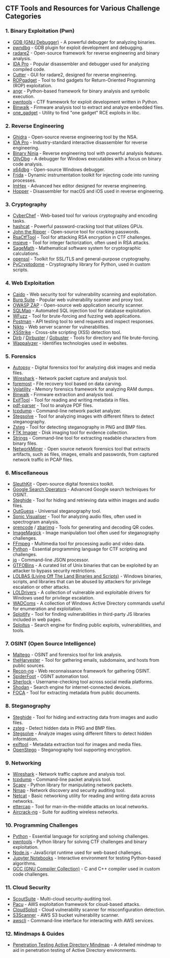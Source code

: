 ## CTF Tools and Resources for Various Challenge Categories

### 1. Binary Exploitation (Pwn)
- [GDB (GNU Debugger)](https://www.gnu.org/software/gdb/) - A powerful debugger for analyzing binaries.
- [pwndbg](https://github.com/pwndbg/pwndbg) - GDB plugin for exploit development and debugging.
- [radare2](https://rada.re/n/radare2.html) - Open-source framework for reverse engineering and binary analysis.
- [IDA Pro](https://hex-rays.com/ida-pro/) - Popular disassembler and debugger used for analyzing compiled code.
- [Cutter](https://cutter.re/) - GUI for radare2, designed for reverse engineering.
- [ROPgadget](https://github.com/JonathanSalwan/ROPgadget) - Tool to find gadgets for Return-Oriented Programming (ROP) exploitation.
- [angr](https://angr.io/) - Python-based framework for binary analysis and symbolic execution.
- [pwntools](https://github.com/Gallopsled/pwntools) - CTF framework for exploit development written in Python.
- [Binwalk](https://github.com/ReFirmLabs/binwalk) - Firmware analysis tool to extract and analyze embedded files.
- [one_gadget](https://github.com/david942j/one_gadget) - Utility to find "one gadget" RCE exploits in libc.

### 2. Reverse Engineering
- [Ghidra](https://ghidra-sre.org/) - Open-source reverse engineering tool by the NSA.
- [IDA Pro](https://hex-rays.com/ida-pro/) - Industry-standard interactive disassembler for reverse engineering.
- [Binary Ninja](https://binary.ninja/) - Reverse engineering tool with powerful analysis features.
- [OllyDbg](http://www.ollydbg.de/) - A debugger for Windows executables with a focus on binary code analysis.
- [x64dbg](https://x64dbg.com/) - Open-source Windows debugger.
- [Frida](https://frida.re/) - Dynamic instrumentation toolkit for injecting code into running processes.
- [ImHex](https://github.com/WerWolv/ImHex) - Advanced hex editor designed for reverse engineering.
- [Hopper](https://www.hopperapp.com/) - Disassembler for macOS and iOS used in reverse engineering.

### 3. Cryptography
- [CyberChef](https://gchq.github.io/CyberChef/) - Web-based tool for various cryptography and encoding tasks.
- [hashcat](https://hashcat.net/hashcat/) - Powerful password-cracking tool that utilizes GPUs.
- [John the Ripper](https://www.openwall.com/john/) - Open-source tool for cracking passwords.
- [RsaCtfTool](https://github.com/Ganapati/RsaCtfTool) - Tool for attacking RSA encryption in CTF challenges.
- [msieve](https://github.com/radii/msieve) - Tool for integer factorization, often used in RSA attacks.
- [SageMath](https://www.sagemath.org/) - Mathematical software system for cryptographic calculations.
- [openssl](https://www.openssl.org/) - Toolkit for SSL/TLS and general-purpose cryptography.
- [PyCryptodome](https://www.pycryptodome.org/) - Cryptography library for Python, used in custom scripts.

### 4. Web Exploitation
- [Caido](https://caido.io/) - Web security tool for vulnerability scanning and exploitation.
- [Burp Suite](https://portswigger.net/burp) - Popular web vulnerability scanner and proxy tool.
- [OWASP ZAP](https://www.zaproxy.org/) - Open-source web application security scanner.
- [SQLMap](https://sqlmap.org/) - Automated SQL injection tool for database exploitation.
- [WFuzz](https://github.com/xmendez/wfuzz) - Tool for brute-forcing and fuzzing web applications.
- [Postman](https://www.postman.com/) - API testing tool to send requests and inspect responses.
- [Nikto](https://cirt.net/Nikto2) - Web server scanner for vulnerabilities.
- [XSStrike](https://github.com/s0md3v/XSStrike) - Cross-site scripting (XSS) detection tool.
- [Dirb](https://github.com/v0re/dirb) / [Dirbuster](https://www.owasp.org/index.php/Category:OWASP_DirBuster_Project) / [Gobuster](https://github.com/OJ/gobuster) - Tools for directory and file brute-forcing.
- [Wappalyzer](https://www.wappalyzer.com/) - Identifies technologies used in websites.

### 5. Forensics
- [Autopsy](https://www.sleuthkit.org/autopsy/) - Digital forensics tool for analyzing disk images and media files.
- [Wireshark](https://www.wireshark.org/) - Network packet capture and analysis tool.
- [foremost](https://github.com/korczis/foremost) - File recovery tool based on data carving.
- [Volatility](https://www.volatilityfoundation.org/) - Memory forensics framework for analyzing RAM dumps.
- [Binwalk](https://github.com/ReFirmLabs/binwalk) - Firmware extraction and analysis tool.
- [ExifTool](https://exiftool.org/) - Tool for reading and writing metadata in files.
- [pdf-parser](https://blog.didierstevens.com/programs/pdf-tools/) - Tool to analyze PDF files.
- [tcpdump](https://www.tcpdump.org/) - Command-line network packet analyzer.
- [Stegsolve](https://github.com/zardus/ctf-tools/blob/master/stegsolve/README.md) - Tool for analyzing images with different filters to detect steganography.
- [Zsteg](https://github.com/zed-0xff/zsteg) - Tool for detecting steganography in PNG and BMP files.
- [FTK Imager](https://accessdata.com/product-download/ftk-imager-version-4-2) - Disk imaging tool for evidence collection.
- [Strings](https://linux.die.net/man/1/strings) - Command-line tool for extracting readable characters from binary files.
- [NetworkMiner](https://www.netresec.com/?page=NetworkMiner) - Open source network forensics tool that extracts artifacts, such as files, images, emails and passwords, from captured network traffic in PCAP files.

### 6. Miscellaneous
- [SleuthKit](https://www.sleuthkit.org/) - Open-source digital forensics toolkit.
- [Google Search Operators](https://ahrefs.com/blog/google-advanced-search-operators/) - Advanced Google search techniques for OSINT.
- [Steghide](https://steghide.sourceforge.net/) - Tool for hiding and retrieving data within images and audio files.
- [OutGuess](https://www.outguess.org/) - Universal steganography tool.
- [Sonic Visualiser](https://www.sonicvisualiser.org/) - Tool for analyzing audio files, often used in spectrogram analysis.
- [qrencode](https://fukuchi.org/works/qrencode/) / [zbarimg](http://zbar.sourceforge.net/) - Tools for generating and decoding QR codes.
- [ImageMagick](https://imagemagick.org/index.php) - Image manipulation tool often used for steganography challenges.
- [FFmpeg](https://ffmpeg.org/) - Multimedia tool for processing audio and video data.
- [Python](https://www.python.org/) - Essential programming language for CTF scripting and challenges.
- [jq](https://stedolan.github.io/jq/) - Command-line JSON processor.
- [GTFOBins](https://gtfobins.github.io/) - A curated list of Unix binaries that can be exploited by an attacker to bypass security restrictions.
- [LOLBAS (Living Off The Land Binaries and Scripts)](https://lolbas-project.github.io/#/) - Windows binaries, scripts, and libraries that can be abused by attackers for privilege escalation or other attacks.
- [LOLDrivers](https://www.loldrivers.io/) - A collection of vulnerable and exploitable drivers for Windows used for privilege escalation.
- [WADComs](https://wadcoms.github.io/) - A collection of Windows Active Directory commands useful for enumeration and exploitation.
- [Sploitify](https://sploitify.haxx.it/) - Tool for finding vulnerabilities in third-party JS libraries included in web pages.
- [Sploitus](https://sploitus.com/) - Search engine for finding public exploits, vulnerabilities, and tools.

### 7. OSINT (Open Source Intelligence)
- [Maltego](https://www.maltego.com/) - OSINT and forensics tool for link analysis.
- [theHarvester](https://github.com/laramies/theHarvester) - Tool for gathering emails, subdomains, and hosts from public sources.
- [Recon-ng](https://github.com/lanmaster53/recon-ng) - Web reconnaissance framework for gathering OSINT.
- [SpiderFoot](https://www.spiderfoot.net/) - OSINT automation tool.
- [Sherlock](https://github.com/sherlock-project/sherlock) - Username-checking tool across social media platforms.
- [Shodan](https://www.shodan.io/) - Search engine for internet-connected devices.
- [FOCA](https://github.com/ElevenPaths/FOCA) - Tool for extracting metadata from public documents.

### 8. Steganography
- [Steghide](https://steghide.sourceforge.net/) - Tool for hiding and extracting data from images and audio files.
- [zsteg](https://github.com/zed-0xff/zsteg) - Detect hidden data in PNG and BMP files.
- [Stegsolve](https://github.com/zardus/ctf-tools/blob/master/stegsolve/README.md) - Analyze images using different filters to detect hidden information.
- [exiftool](https://exiftool.org/) - Metadata extraction tool for images and media files.
- [OpenStego](https://www.openstego.com/) - Steganography tool supporting encryption.

### 9. Networking
- [Wireshark](https://www.wireshark.org/) - Network traffic capture and analysis tool.
- [tcpdump](https://www.tcpdump.org/) - Command-line packet analysis tool.
- [Scapy](https://scapy.net/) - Python library for manipulating network packets.
- [Nmap](https://nmap.org/) - Network discovery and security auditing tool.
- [Netcat](https://nc110.sourceforge.io/) - Basic networking utility for reading and writing data across networks.
- [ettercap](https://www.ettercap-project.org/) - Tool for man-in-the-middle attacks on local networks.
- [Aircrack-ng](https://www.aircrack-ng.org/) - Suite for auditing wireless networks.

### 10. Programming Challenges
- [Python](https://www.python.org/) - Essential language for scripting and solving challenges.
- [pwntools](https://github.com/Gallopsled/pwntools) - Python library for solving CTF challenges and binary exploitation.
- [Node.js](https://nodejs.org/) - JavaScript runtime used for web-based challenges.
- [Jupyter Notebooks](https://jupyter.org/) - Interactive environment for testing Python-based algorithms.
- [GCC (GNU Compiler Collection)](https://gcc.gnu.org/) - C and C++ compiler used in custom code challenges.

### 11. Cloud Security
- [ScoutSuite](https://github.com/nccgroup/ScoutSuite) - Multi-cloud security-auditing tool.
- [Pacu](https://github.com/RhinoSecurityLabs/pacu) - AWS exploitation framework for cloud-based attacks.
- [CloudSploit](https://cloudsploit.com/) - Cloud vulnerability scanner for misconfiguration detection.
- [S3Scanner](https://github.com/sa7mon/S3Scanner) - AWS S3 bucket vulnerability scanner.
- [awscli](https://aws.amazon.com/cli/) - Command-line interface for interacting with AWS services.

### 12. Mindmaps & Guides
- [Penetration Testing Active Directory Mindmap](https://orange-cyberdefense.github.io/ocd-mindmaps/img/pentest_ad_dark_2023_02.svg) - A detailed mindmap to aid in penetration testing of Active Directory environments.
